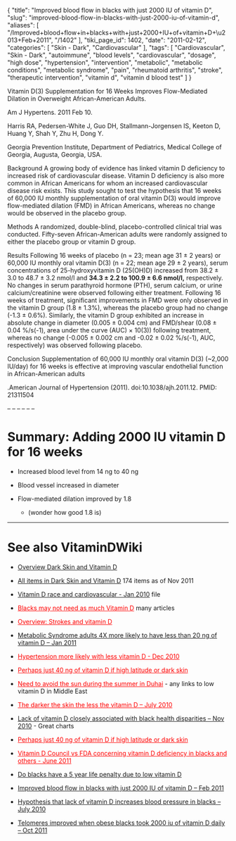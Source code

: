 {
    "title": "Improved blood flow in blacks with just 2000 IU of vitamin D",
    "slug": "improved-blood-flow-in-blacks-with-just-2000-iu-of-vitamin-d",
    "aliases": [
        "/Improved+blood+flow+in+blacks+with+just+2000+IU+of+vitamin+D+\u2013+Feb+2011",
        "/1402"
    ],
    "tiki_page_id": 1402,
    "date": "2011-02-12",
    "categories": [
        "Skin - Dark",
        "Cardiovascular"
    ],
    "tags": [
        "Cardiovascular",
        "Skin - Dark",
        "autoimmune",
        "blood levels",
        "cardiovascular",
        "dosage",
        "high dose",
        "hypertension",
        "intervention",
        "metabolic",
        "metabolic conditions",
        "metabolic syndrome",
        "pain",
        "rheumatoid arthritis",
        "stroke",
        "therapeutic intervention",
        "vitamin d",
        "vitamin d blood test"
    ]
}


Vitamin D(3) Supplementation for 16 Weeks Improves Flow-Mediated Dilation in Overweight African-American Adults.

Am J Hypertens. 2011 Feb 10.

Harris RA, Pedersen-White J, Guo DH, Stallmann-Jorgensen IS, Keeton D, Huang Y, Shah Y, Zhu H, Dong Y.

Georgia Prevention Institute, Department of Pediatrics, Medical College of Georgia, Augusta, Georgia, USA.

Background A growing body of evidence has linked vitamin D deficiency to increased risk of cardiovascular disease. Vitamin D deficiency is also more common in African Americans for whom an increased cardiovascular disease risk exists. This study sought to test the hypothesis that 16 weeks of 60,000 IU monthly supplementation of oral vitamin D(3) would improve flow-mediated dilation (FMD) in African Americans, whereas no change would be observed in the placebo group.

Methods A randomized, double-blind, placebo-controlled clinical trial was conducted. Fifty-seven African-American adults were randomly assigned to either the placebo group or vitamin D group.

Results Following 16 weeks of placebo (n = 23; mean age 31 ± 2 years) or 60,000 IU monthly oral vitamin D(3) (n = 22; mean age 29 ± 2 years), serum concentrations of 25-hydroxyvitamin D (25(OH)D) increased from 38.2 ± 3.0 to 48.7 ± 3.2 nmol/l and  **34.3 ± 2.2 to 100.9 ± 6.6 nmol/l,**  respectively. No changes in serum parathyroid hormone (PTH), serum calcium, or urine calcium/creatinine were observed following either treatment. Following 16 weeks of treatment, significant improvements in FMD were only observed in the vitamin D group (1.8 ± 1.3%), whereas the placebo group had no change (-1.3 ± 0.6%). Similarly, the vitamin D group exhibited an increase in absolute change in diameter (0.005 ± 0.004 cm) and FMD/shear (0.08 ± 0.04 %/s(-1), area under the curve (AUC) × 10(3)) following treatment, whereas no change (-0.005 ± 0.002 cm and -0.02 ± 0.02 %/s(-1), AUC, respectively) was observed following placebo.

Conclusion Supplementation of 60,000 IU monthly oral vitamin D(3) (~2,000 IU/day) for 16 weeks is effective at improving vascular endothelial function in African-American adults

.American Journal of Hypertension (2011). doi:10.1038/ajh.2011.12. PMID: 21311504 

– – – – – – 

# Summary: Adding 2000 IU vitamin D for 16 weeks

* Increased blood level from 14 ng to 40 ng

* Blood vessel increased in diameter

* Flow-mediated dilation improved by 1.8 

   * (wonder how good 1.8 is)

- - - - - - - - - - 

# See also VitaminDWiki

* [Overview Dark Skin and Vitamin D](/posts/overview-dark-skin-and-vitamin-d)

* [All items in Dark Skin and Vitamin D](https://www.VitaminDWiki.com/tiki-browse_categories.php?parentId=2&sort_mode=created_desc) 174 items as of Nov 2011

* [Vitamin D race and cardiovascular - Jan 2010](https://www.VitaminDWiki.com/tiki-download_file.php?fileId=118) file

* <a href="/posts/blacks-may-not-need-as-much-vitamin-d" style="color: red; text-decoration: underline;" title="This link has an unknown page_id: 1099">Blacks may not need as much Vitamin D</a> many articles

* <a href="/posts/overview-strokes-and-vitamin-d" style="color: red; text-decoration: underline;" title="This link has an unknown page_id: 1353">Overview: Strokes and vitamin D</a>

* [Metabolic Syndrome adults 4X more likely to have less than 20 ng of vitamin D – Jan 2011](/posts/metabolic-syndrome-adults-4x-more-likely-to-have-less-than-20-ng-of-vitamin-d)

* <a href="/posts/hypertension-more-likely-with-less-vitamin-d" style="color: red; text-decoration: underline;" title="This link has an unknown page_id: 1254">Hypertension more likely with less vitamin D - Dec 2010</a>

* <a href="/posts/perhaps-just-40-ng-of-vitamin-d-if-high-latitude-or-dark-skin" style="color: red; text-decoration: underline;" title="This link has an unknown page_id: 1662">Perhaps just 40 ng of vitamin D if high latitude or dark skin</a>

* <a href="/posts/need-to-avoid-the-sun-during-the-summer-in-duhai" style="color: red; text-decoration: underline;" title="This link has an unknown page_id: 1758">Need to avoid the sun during the summer in Duhai</a> - any links to low vitamin D in Middle East

* <a href="/posts/the-darker-the-skin-the-less-the-vitamin-d" style="color: red; text-decoration: underline;" title="This link has an unknown page_id: 645">The darker the skin the less the vitamin D – July 2010</a>

* [Lack of vitamin D closely associated with black health disparities – Nov 2010](/posts/lack-of-vitamin-d-closely-associated-with-black-health-disparities) - Great charts

* <a href="/posts/perhaps-just-40-ng-of-vitamin-d-if-high-latitude-or-dark-skin" style="color: red; text-decoration: underline;" title="This link has an unknown page_id: 1662">Perhaps just 40 ng of vitamin D if high latitude or dark skin</a>

* <a href="/posts/span-stylecolorf00vitamin-d-council-vs-fda-concerning-vitamin-d-deficiency-in-bl-s-june-2011span" style="color: red; text-decoration: underline;" title="This link has an unknown page_id: 1772"><span style="color:#F00;">Vitamin D Council vs FDA concerning vitamin D deficiency in blacks and others - June 2011</span></a>

* [Do blacks have a 5 year life penalty due to low vitamin D](/posts/do-blacks-have-a-5-year-life-penalty-due-to-low-vitamin-d)

* [Improved blood flow in blacks with just 2000 IU of vitamin D – Feb 2011](/posts/improved-blood-flow-in-blacks-with-just-2000-iu-of-vitamin-d)

* [Hypothesis that lack of vitamin D increases blood pressure in blacks – July 2010](/posts/hypothesis-that-lack-of-vitamin-d-increases-blood-pressure-in-blacks)

* [Telomeres improved when obese blacks took 2000 iu of vitamin D daily – Oct 2011](/posts/telomeres-improved-when-obese-blacks-took-2000-iu-of-vitamin-d-daily)